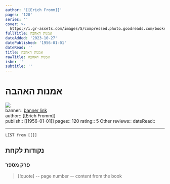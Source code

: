 ```yaml
---
author: '[[Erich Fromm]]'
pages: '120'
series: ''
cover: >-
  https://i.gr-assets.com/images/S/compressed.photo.goodreads.com/books/1475567421l/32447430.jpg
fullTitle: אמנות האהבה
dateAdded: '2023-10-27'
datePublished: '1956-01-01'
dateRead: ''
title: אמנות האהבה
rawTitle: אמנות האהבה
isbn: ''
subtitle: ''
---
```

# אמנות האהבה

![](https:&#x2F;&#x2F;i.gr-assets.com&#x2F;images&#x2F;S&#x2F;compressed.photo.goodreads.com&#x2F;books&#x2F;1475567421l&#x2F;32447430.jpg)  
banner:: [banner link](https:&#x2F;&#x2F;i.gr-assets.com&#x2F;images&#x2F;S&#x2F;compressed.photo.goodreads.com&#x2F;books&#x2F;1475567421l&#x2F;32447430.jpg)  
author:: [[Erich Fromm]]  
publish:: [[1956-01-01]]
pages:: 120
rating:: 5 
Other reviews:: 
dateRead:: 

<hr  style="clear:both"/>



```dataview
LIST from [[]]
```

## נקודות לקחת 

### פרק מספר
> [!quote] -- page number -- 
>  content from the book




```